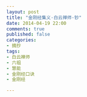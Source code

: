 ```yaml
---
layout: post
title: "金刚经集义·白云禅师·钞"
date: 2014-04-19 22:00
comments: true
published: false
categories:
- 摘抄
tags:
- 白云禅师
- 六祖
- 慧能
- 金刚经口诀
- 金刚经

---
```



